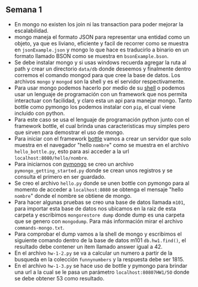 Semana 1
----------

- En mongo no existen los join ni las transaction para poder mejorar la escalabilidad.
- mongo maneja el formato JSON para representar una entidad como un objeto, ya que es liviano,  eficiente y facil de recorrer como se muestra en `jsonExample.json`
y mongo lo que hace es traducirlo a binario en un formato llamado BSON como se muestra en `bsonExample.bson`.
- Se debe instalar mongo y si usas windows recuerda agregar la ruta al path y crear un directorio `data/db` donde deseemos y finalmente dentro corremos el comando mongod para que cree la base de datos. Los archivos `mongo` y `mongod` son la shell y es el servidor respectivamente.
- Para usar mongo podemos hacerlo por medio de su [shell](https://docs.mongodb.com/getting-started/shell/) o podemos usar un lenguaje de programación con un framework que nos permita interactuar con facilidad,  y claro esta un api para manejar mongo. Tanto bottle como pymongo los podemos instalar con `pip`, el cual viene incluido con python.
- Para este caso se usa el lenguaje de programación python junto con el framework bottle, el cual brinda unas caracteristicas muy simples pero que sirven para demostrar el uso de mongo.
- Para iniciar con el framework [bottle](http://bottlepy.org/docs/dev/index.html) vamos a crear un servidor que solo muestra en el navegador "hello `nombre`" como se muestra en el archivo `hello_bottle.py`, esto para asi acceder a la url `localhost:8080/hello/nombre`.
- Para iniciarnos con [pymongo](https://api.mongodb.com/python/current/index.html) se creo un archivo `pymongo_getting_started.py` donde se crean unos registros y se consulta el primero en ser guardado.
- Se creo el archivo `hello.py` donde se unen bottle con pymongo para al momento de acceder a `localhost:8080` se obtenga el mensaje "hello `nombre`" donde el nombre se obtiene de mongo.
- Para hacer algunas pruebas se creo una base de datos llamada `m101`, para importar esta base de datos nos ubicamos en la raiz de esta carpeta y escribimos `mongorestore dump` donde dump es una carpeta que se genero con `mongodump`. Para más información mirar el archivo `commands-mongo.txt`.
- Para comprobar el dump vamos a la shell de mongo y escribimos el siguiente comando dentro de la base de datos m101 `db.hw1.find()`, el resultado debe contener un item llamado answer igual a 42.
- En el archivo `hw-1-2.py` se va a calcular un numero a partir de la busqueda en la colección `funnynumbers` y la respuesta debe ser 1815.
- En el archivo `hw-1-3.py` se hace uso de bottle y pymongo para brindar una url a la cual se le pasa un parámetro `localhost:80807HW1/5O` donde se debe obtener 53 como resultado.
